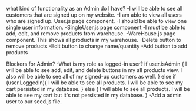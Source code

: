what kind of functionality as an Admin do I have?
-I will be able to see all customers that are signed up on my website.
    -I am able to view all users who are signed up.
        User.js page component.
    -I should be able to view one single user information.
        -SingleUser.js page component
-I must be able to add, edit, and remove products from warehouse.
    -WareHouse.js page component.  This shows all products in my warehouse.
        -Delete button to remove products
        -Edit button to change name/quantity
        -Add button to add products


Blockers for Admin?
-What is my role as logged-in user?
    if user.isAdmin {
        I will be able to see add, edit, and delete buttons in my all products view.
        I also will be able to see all of my signed-up customers as well.
    } else if (user.LoggedIn){
        I will be able to see all products.
        I will be able to see my cart persisted in my database.
    } else {
        I will able to see all products.
        I will be able to see my cart but it's not persisted in my database.
    }
-Add a admin user to our seed.js file.